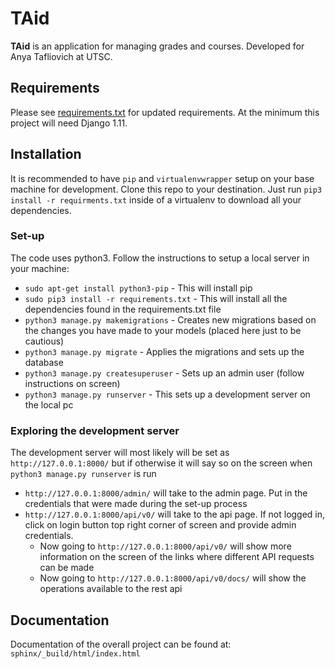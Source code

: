 # TAid

**TAid** is an application for managing grades and courses.
Developed for Anya Tafliovich at UTSC.


## Requirements

Please see [requirements.txt](requirements.txt) for updated requirements.
At the minimum this project will need Django 1.11.


## Installation

It is recommended to have `pip` and `virtualenvwrapper` setup on your base machine for development.
Clone this repo to your destination.
Just run `pip3 install -r requirments.txt` inside of a virtualenv to download all your dependencies.

### Set-up
The code uses python3. Follow the instructions to setup a local server in your machine:
* `sudo apt-get install python3-pip` - This will install pip
* `sudo pip3 install -r requirements.txt` - This will install all the dependencies found in the requirements.txt file
* `python3 manage.py makemigrations` - Creates new migrations based on the changes you have made to your models (placed here just to be cautious)
* `python3 manage.py migrate` - Applies the migrations and sets up the database
* `python3 manage.py createsuperuser` - Sets up an admin user (follow instructions on screen)
* `python3 manage.py runserver` - This sets up a development server on the local pc

### Exploring the development server
The development server will most likely will be set as `http://127.0.0.1:8000/` but if otherwise it will say so on the screen when `python3 manage.py runserver` is run
* `http://127.0.0.1:8000/admin/` will take to the admin page. Put in the credentials that were made during the set-up process
* `http://127.0.0.1:8000/api/v0/` will take to the api page. If not logged in, click on login button top right corner of screen and provide admin credentials.
  * Now going to `http://127.0.0.1:8000/api/v0/` will show more information on the screen of the links where different API requests can be made
  * Now going to `http://127.0.0.1:8000/api/v0/docs/` will show the operations available to the rest api

## Documentation
Documentation of the overall project can be found at:
`sphinx/_build/html/index.html`
